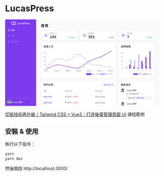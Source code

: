# LucasPress

![截圖](screen.png)

[切版技術再升級！Tailwind CSS + Vue3｜打造後臺管理頁面 UI](https://hiskio.com/fundraising/620/about?s=tc) 課程範例

## 安裝 & 使用

執行以下指令：

```
yarn
yarn dev
```

然後開啟 http://localhost:3000/
